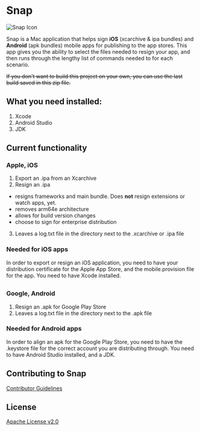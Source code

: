# Snap 
![Snap Icon](https://github.com/Optum/Snap/blob/Chris/Icons/Snap/Snap/Assets.xcassets/AppIcon.appiconset/icon_32x32%402x.png)

Snap is a Mac application that helps sign **iOS** (xcarchive & ipa bundles) and **Android** (apk bundles) mobile apps for publishing to the app stores.  This app gives you the ability to select the files needed to resign your app, and then runs through the lengthy list of commands needed to for each scenario.

~~If you don't want to build this project on your own, you can use the last build saved in this zip file.~~

## What you need installed:
1. Xcode
2. Android Studio
3. JDK

## Current functionality
### Apple, iOS
1. Export an .ipa from an Xcarchive
2. Resign an .ipa
- resigns frameworks and main bundle.  Does **not** resign extensions or watch apps, yet.
- removes arm64e architecture
- allows for build version changes
- choose to sign for enterprise distribution
3. Leaves a log.txt file in the directory next to the .xcarchive or .ipa file

### Needed for iOS apps
In order to export or resign an iOS application, you need to have your distribution certificate for the Apple App Store, and the mobile.provision file for the app. You need to have Xcode installed.

##
### Google, Android
1. Resign an .apk for Google Play Store
2. Leaves a log.txt file in the directory next to the .apk file

### Needed for Android apps 
In order to align an apk for the Google Play Store, you need to have the .keystore file for the correct account you are distributing through.  You need to have Android Studio installed, and a JDK.

## Contributing to Snap

[Contributor Guidelines](./CONTRIBUTING.md)


## License

[Apache License v2.0](./LICENSE)
